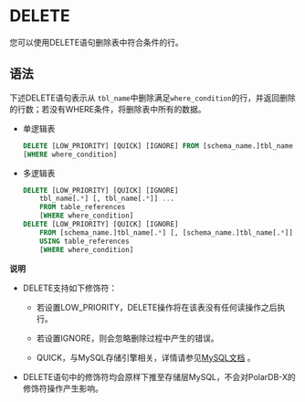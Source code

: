 DELETE 
===========================

您可以使用DELETE语句删除表中符合条件的行。

语法 
-----------------------

下述DELETE语句表示从 `tbl_name`中删除满足`where_condition`的行，并返回删除的行数；若没有WHERE条件，将删除表中所有的数据。

* 单逻辑表

  ```sql
  DELETE [LOW_PRIORITY] [QUICK] [IGNORE] FROM [schema_name.]tbl_name
  [WHERE where_condition]
  ```

  

* 多逻辑表

  ```sql
  DELETE [LOW_PRIORITY] [QUICK] [IGNORE]
      tbl_name[.*] [, tbl_name[.*]] ...
      FROM table_references
      [WHERE where_condition]
  DELETE [LOW_PRIORITY] [QUICK] [IGNORE]
      FROM [schema_name.]tbl_name[.*] [, [schema_name.]tbl_name[.*]] ...
      USING table_references
      [WHERE where_condition]           
  ```

  



**说明**

* DELETE支持如下修饰符：
  * 若设置LOW_PRIORITY，DELETE操作将在该表没有任何读操作之后执行。
  
  * 若设置IGNORE，则会忽略删除过程中产生的错误。
  
  * QUICK，与MySQL存储引擎相关，详情请参见[MySQL文档](https://dev.mysql.com/doc/refman/5.7/en/delete.html) 。
  

  

* DELETE语句中的修饰符均会原样下推至存储层MySQL，不会对PolarDB-X的修饰符操作产生影响。



